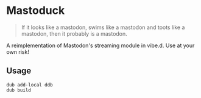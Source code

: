 # Mastoduck

> If it looks like a mastodon, swims like a mastodon and toots like a mastodon, then it probably is a mastodon.

A reimplementation of Mastodon's streaming module in vibe.d. Use at your own risk!

## Usage

```
dub add-local ddb
dub build
```
